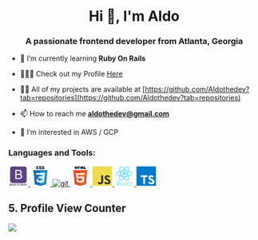 <h1 align="center">Hi 👋, I'm Aldo</h1>
<h3 align="center">A passionate frontend developer from Atlanta, Georgia</h3>

- 🌱 I’m currently learning **Ruby On Rails**

- 👨🏽‍💻  Check out my Profile <a href="https://aldothedev.github.io/Profile_v2/">Here</a>

- 👨‍💻 All of my projects are available at [https://github.com/Aldothedev?tab=repositories](https://github.com/Aldothedev?tab=repositories)

- 📫 How to reach me **aldothedev@gmail.com**

- 👀 I’m interested in AWS / GCP

<h3 align="left">Languages and Tools:</h3>
<p align="left"> <a href="https://getbootstrap.com" target="_blank"> <img src="https://raw.githubusercontent.com/devicons/devicon/master/icons/bootstrap/bootstrap-plain-wordmark.svg" alt="bootstrap" width="40" height="40"/> </a> <a href="https://www.w3schools.com/css/" target="_blank"> <img src="https://raw.githubusercontent.com/devicons/devicon/master/icons/css3/css3-original-wordmark.svg" alt="css3" width="40" height="40"/> </a> <a href="https://git-scm.com/" target="_blank"> <img src="https://www.vectorlogo.zone/logos/git-scm/git-scm-icon.svg" alt="git" width="40" height="40"/> </a> <a href="https://www.w3.org/html/" target="_blank"> <img src="https://raw.githubusercontent.com/devicons/devicon/master/icons/html5/html5-original-wordmark.svg" alt="html5" width="40" height="40"/> </a> <a href="https://developer.mozilla.org/en-US/docs/Web/JavaScript" target="_blank"> <img src="https://raw.githubusercontent.com/devicons/devicon/master/icons/javascript/javascript-original.svg" alt="javascript" width="40" height="40"/> </a> <a href="https://reactjs.org/" target="_blank"> <img src="https://raw.githubusercontent.com/devicons/devicon/master/icons/react/react-original-wordmark.svg" alt="react" width="40" height="40"/> </a> <a href="https://www.typescriptlang.org/" target="_blank"> <img src="https://raw.githubusercontent.com/devicons/devicon/master/icons/typescript/typescript-original.svg" alt="typescript" width="40" height="40"/> </a> </p>

## 5. Profile View Counter
<img src="https://komarev.com/ghpvc/?username=Tanu-N-Prabhu"/>
